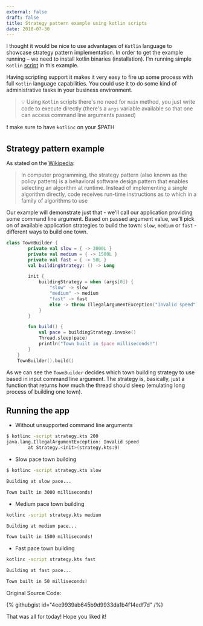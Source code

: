 ```yaml
---
external: false
draft: false
title: Strategy pattern example using kotlin scripts
date: 2018-07-30
---
```


I thought it would be nice to use advantages of `Kotlin` language to showcase strategy pattern implementation. In order to get the example
running – we need to install kotlin binaries (installation). I’m running simple `Kotlin` [script](https://gist.github.com/dodalovic/4ee9939ab645b9d9933da1b4f14edf7d) in this example.

Having scripting support it makes it very easy to fire up some process with full `Kotlin` language capabilities. You could use it to do some
kind of administrative tasks in your business environment.

> :bulb: Using `Kotlin` scripts there's no need for `main` method, you just write code to execute directly (there's a `args` variable available so
> that one can access command line arguments passed)

:exclamation: make sure to have `kotlinc` on your \$PATH

## Strategy pattern example

As stated on the [Wikipedia](https://en.wikipedia.org/wiki/Strategy_pattern):

> In computer programming, the strategy pattern (also known as the policy pattern) is a behavioral software design pattern that enables selecting
> an algorithm at runtime. Instead of implementing a single algorithm directly, code receives run-time instructions as to which in a family of
> algorithms to use

Our example will demonstrate just that - we'll call our application providing some command line argument. Based on passed argument value, we'll pick on
of available application strategies to build the town: `slow`, `medium` or `fast` - different ways to build one town.

```kotlin
class TownBuilder {
        private val slow = { -> 3000L }
        private val medium = { -> 1500L }
        private val fast = { -> 50L }
        val buildingStrategy: () -> Long

        init {
            buildingStrategy = when (args[0]) {
                "slow" -> slow
                "medium" -> medium
                "fast" -> fast
                else -> throw IllegalArgumentException("Invalid speed")
            }
        }

        fun build() {
            val pace = buildingStrategy.invoke()
            Thread.sleep(pace)
            println("Town built in $pace milliseconds!")
        }
    }
    TownBuilder().build()
```

As we can see the `TownBuilder` decides which town building strategy to use based in input command line argument. The strategy is, basically,
just a function that returns how much the thread should sleep (emulating long process of building one town).

## Running the app

- Without unsupported command line arguments

```bash
$ kotlinc -script strategy.kts 200
java.lang.IllegalArgumentException: Invalid speed
        at Strategy.<init>(strategy.kts:9)
```

- Slow pace town building

```bash
$ kotlinc -script strategy.kts slow

Building at slow pace...

Town built in 3000 milliseconds!
```

- Medium pace town building

```bash
kotlinc -script strategy.kts medium

Building at medium pace...

Town built in 1500 milliseconds!
```

- Fast pace town building

```bash
kotlinc -script strategy.kts fast

Building at fast pace...

Town built in 50 milliseconds!
```

Original Source Code:

{% githubgist id="4ee9939ab645b9d9933da1b4f14edf7d" /%}

That was all for today! Hope you liked it!
